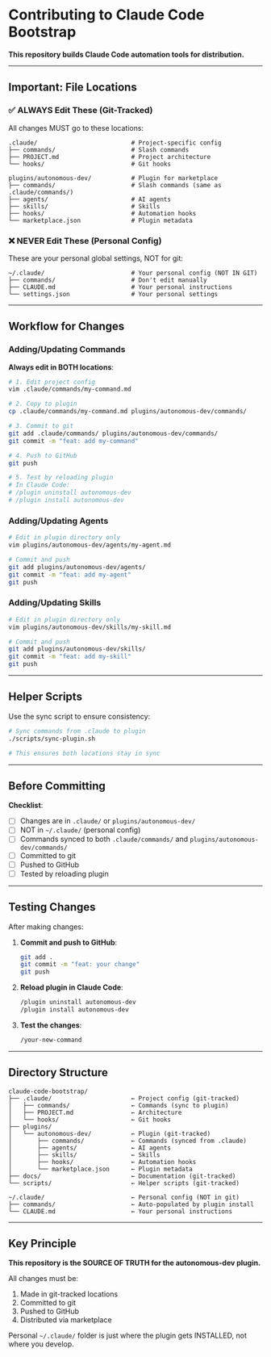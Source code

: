 # Contributing to Claude Code Bootstrap

**This repository builds Claude Code automation tools for distribution.**

---

## Important: File Locations

### ✅ ALWAYS Edit These (Git-Tracked)

All changes MUST go to these locations:

```
.claude/                          # Project-specific config
├── commands/                     # Slash commands
├── PROJECT.md                    # Project architecture
└── hooks/                        # Git hooks

plugins/autonomous-dev/           # Plugin for marketplace
├── commands/                     # Slash commands (same as .claude/commands/)
├── agents/                       # AI agents
├── skills/                       # Skills
├── hooks/                        # Automation hooks
└── marketplace.json              # Plugin metadata
```

### ❌ NEVER Edit These (Personal Config)

These are your personal global settings, NOT for git:

```
~/.claude/                        # Your personal config (NOT IN GIT)
├── commands/                     # Don't edit manually
├── CLAUDE.md                     # Your personal instructions
└── settings.json                 # Your personal settings
```

---

## Workflow for Changes

### Adding/Updating Commands

**Always edit in BOTH locations**:

```bash
# 1. Edit project config
vim .claude/commands/my-command.md

# 2. Copy to plugin
cp .claude/commands/my-command.md plugins/autonomous-dev/commands/

# 3. Commit to git
git add .claude/commands/ plugins/autonomous-dev/commands/
git commit -m "feat: add my-command"

# 4. Push to GitHub
git push

# 5. Test by reloading plugin
# In Claude Code:
# /plugin uninstall autonomous-dev
# /plugin install autonomous-dev
```

### Adding/Updating Agents

```bash
# Edit in plugin directory only
vim plugins/autonomous-dev/agents/my-agent.md

# Commit and push
git add plugins/autonomous-dev/agents/
git commit -m "feat: add my-agent"
git push
```

### Adding/Updating Skills

```bash
# Edit in plugin directory only
vim plugins/autonomous-dev/skills/my-skill.md

# Commit and push
git add plugins/autonomous-dev/skills/
git commit -m "feat: add my-skill"
git push
```

---

## Helper Scripts

Use the sync script to ensure consistency:

```bash
# Sync commands from .claude to plugin
./scripts/sync-plugin.sh

# This ensures both locations stay in sync
```

---

## Before Committing

**Checklist**:
- [ ] Changes are in `.claude/` or `plugins/autonomous-dev/`
- [ ] NOT in `~/.claude/` (personal config)
- [ ] Commands synced to both `.claude/commands/` and `plugins/autonomous-dev/commands/`
- [ ] Committed to git
- [ ] Pushed to GitHub
- [ ] Tested by reloading plugin

---

## Testing Changes

After making changes:

1. **Commit and push to GitHub**:
   ```bash
   git add .
   git commit -m "feat: your change"
   git push
   ```

2. **Reload plugin in Claude Code**:
   ```bash
   /plugin uninstall autonomous-dev
   /plugin install autonomous-dev
   ```

3. **Test the changes**:
   ```bash
   /your-new-command
   ```

---

## Directory Structure

```
claude-code-bootstrap/
├── .claude/                      ← Project config (git-tracked)
│   ├── commands/                 ← Commands (sync to plugin)
│   ├── PROJECT.md                ← Architecture
│   └── hooks/                    ← Git hooks
├── plugins/
│   └── autonomous-dev/           ← Plugin (git-tracked)
│       ├── commands/             ← Commands (synced from .claude)
│       ├── agents/               ← AI agents
│       ├── skills/               ← Skills
│       ├── hooks/                ← Automation hooks
│       └── marketplace.json      ← Plugin metadata
├── docs/                         ← Documentation (git-tracked)
└── scripts/                      ← Helper scripts (git-tracked)

~/.claude/                        ← Personal config (NOT in git)
├── commands/                     ← Auto-populated by plugin install
└── CLAUDE.md                     ← Your personal instructions
```

---

## Key Principle

**This repository is the SOURCE OF TRUTH for the autonomous-dev plugin.**

All changes must be:
1. Made in git-tracked locations
2. Committed to git
3. Pushed to GitHub
4. Distributed via marketplace

Personal `~/.claude/` folder is just where the plugin gets INSTALLED, not where you develop.
